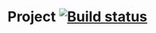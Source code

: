 # Project  [![Build status](https://ci.appveyor.com/api/projects/status/1kamfkmqqa8slby2?svg=true)](https://ci.appveyor.com/project/KiraKoddy/page-object)